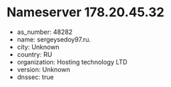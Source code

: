 # Nameserver 178.20.45.32

* as_number: 48282
* name: sergeysedoy97.ru.
* city: Unknown
* country: RU
* organization: Hosting technology LTD
* version: Unknown
* dnssec: true
